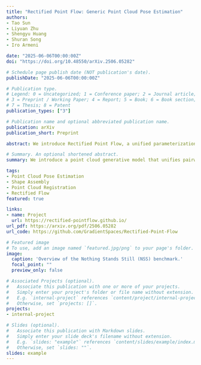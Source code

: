 ```yaml
---
title: "Rectified Point Flow: Generic Point Cloud Pose Estimation"
authors:
- Tao Sun
- Liyuan Zhu
- Shengyu Huang
- Shuran Song
- Iro Armeni

date: "2025-06-06T00:00:00Z"
doi: "https://doi.org/10.48550/arXiv.2506.05282"

# Schedule page publish date (NOT publication's date).
publishDate: "2025-06-06T00:00:00Z"

# Publication type.
# Legend: 0 = Uncategorized; 1 = Conference paper; 2 = Journal article;
# 3 = Preprint / Working Paper; 4 = Report; 5 = Book; 6 = Book section;
# 7 = Thesis; 8 = Patent
publication_types: ["3"]

# Publication name and optional abbreviated publication name.
publication: arXiv
publication_short: Preprint

abstract: We introduce Rectified Point Flow, a unified parameterization that formulates pairwise point cloud registration and multi-part shape assembly as a single conditional generative problem. Given unposed point clouds, our method learns a continuous point-wise velocity field that transports noisy points toward their target positions, from which part poses are recovered. In contrast to prior work that regresses part-wise poses with ad-hoc symmetry handling, our method intrinsically learns assembly symmetries without symmetry labels. Together with a self-supervised encoder focused on overlapping points, our method achieves a new state-of-the-art performance on six benchmarks spanning pairwise registration and shape assembly. Notably, our unified formulation enables effective joint training on diverse datasets, facilitating the learning of shared geometric priors and consequently boosting accuracy.

# Summary. An optional shortened abstract.
summary: We introduce a point cloud generative model that unifies pairwise registration and multi-part shape assembly, achieving state-of-the-art performance across multiple benchmarks.

tags:
- Point Cloud Pose Estimation
- Shape Assembly
- Point Cloud Registration
- Rectified Flow
featured: true

links:
- name: Project
  url: https://rectified-pointflow.github.io/
url_pdf: https://arxiv.org/pdf/2506.05282
url_code: https://github.com/GradientSpaces/Rectified-Point-Flow

# Featured image
# To use, add an image named `featured.jpg/png` to your page's folder. 
image:
  caption: 'Overview of the Nothing Stands Still (NSS) benchmark.'
  focal_point: ""
  preview_only: false

# Associated Projects (optional).
#   Associate this publication with one or more of your projects.
#   Simply enter your project's folder or file name without extension.
#   E.g. `internal-project` references `content/project/internal-project/index.md`.
#   Otherwise, set `projects: []`.
projects:
- internal-project

# Slides (optional).
#   Associate this publication with Markdown slides.
#   Simply enter your slide deck's filename without extension.
#   E.g. `slides: "example"` references `content/slides/example/index.md`.
#   Otherwise, set `slides: ""`.
slides: example
---
```


